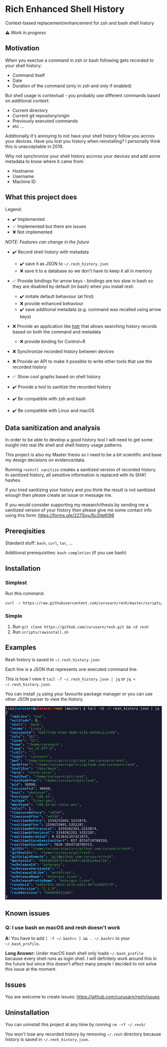 # Rich Enhanced Shell History

Context-based replacement/enhancement for zsh and bash shell history

:warning: *Work in progress*

## Motivation

When you exectue a command in zsh or bash following gets recorded to your shell history:

- Command itself
- Date
- Duration of the command (only in zsh and only if enabled)

But shell usage is contextual - you probably use different commands based on additional context:

- Current directory
- Current git repository/origin
- Previously executed commands
- etc ...

Additionally it's annoying to not have your shell history follow you accros your devices.
Have you lost you history when reinstalling? I personally think this is unacceptable in 2019.

Why not synchronize your shell history accross your devices and add some metadata to know where it came from:

- Hostname
- Username
- Machine ID

## What this project does

Legend:

- :heavy_check_mark: Implemented
- :white_check_mark: Implemented but there are issues
- :x: Not implemented

*NOTE: Features can change in the future*

- :heavy_check_mark: Record shell history with metadata
  - :heavy_check_mark: save it as JSON to `~/.resh_history.json`
  - :x: save it to a database so we don't have to keep it all in memory

- :white_check_mark: Provide bindings for arrow keys - bindings are too slow in bash so they are disabled by default (in bash) when you install resh
  - :heavy_check_mark: imitate default behaviour (at first)
  - :x: provide enhanced behaviour
  - :heavy_check_mark: save additional metadata (e.g. command was recalled using arrow keys)

- :x: Provide an application like [hstr](https://github.com/dvorka/hstr/) that allows searching history records based on both the command and metadata
  - :x: provide binding for Control+R

- :x: Synchronize recorded history between devices

- :x: Provide an API to make it possible to write other tools that use the recorded history

- :white_check_mark: Show cool graphs based on shell history

- :heavy_check_mark: Provide a tool to sanitize the recorded history

- :heavy_check_mark: Be compatible with zsh and bash

- :heavy_check_mark: Be compatible with Linux and macOS

## Data sanitization and analysis

In order to be able to develop a good history tool I will need to get some insight into real life shell and shell history usage patterns.

This project is also my Master thesis so I need to be a bit scientific and base my design decisions on evidence/data.

Running `reshctl sanitize` creates a sanitized version of recorded history.  
In sanitized history, all sensitive information is replaced with its SHA1 hashes.

If you tried sanitizing your history and you think the result is not sanitized enough then please create an issue or message me.

If you would consider supporting my research/thesis by sending me a sanitized version of your history then please give me some contact info using this form: https://forms.gle/227SoyJ5c2iteKt98

## Prereqisities

Standard stuff: `bash`, `curl`, `tar`, ...

Additional prerequisities: `bash-completion` (if you use bash)

## Installation

### Simplest

Run this command.

```sh
curl -s https://raw.githubusercontent.com/curusarn/resh/master/scripts/rawinstall.sh | bash
```

### Simple

1. Run `git clone https://github.com/curusarn/resh.git && cd resh`
2. Run `scripts/rawinstall.sh`

## Examples

Resh history is saved to `~/.resh_history.json`

Each line is a JSON that represents one executed command line.

This is how I view it `tail -f ~/.resh_history.json | jq` or `jq < ~/.resh_history.json`.  

You can install `jq` using your favourite package manager or you can use other JSON parser to view the history.

![screenshot](img/screen.png)

## Known issues

### Q: I use bash on macOS and resh doesn't work

**A:** You have to add `[ -f ~/.bashrc ] && . ~/.bashrc` to your `~/.bash_profile`.  

**Long Answer:** Under macOS bash shell only loads `~/.bash_profile` because every shell runs as login shell. I will definitely work around this in the future but since this doesn't affect many people I decided to not solve this issue at the moment.

## Issues

You are welcome to create issues: https://github.com/curusarn/resh/issues

## Uninstallation

You can uninstall this project at any time by running `rm -rf ~/.resh/`

You won't lose any recorded history by removing `~/.resh` directory because history is saved in `~/.resh_history.json`.
